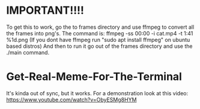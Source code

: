 # IMPORTANT!!!!
To get this to work, go the to frames directory and use ffmpeg to convert all the frames into png's.
The command is: ffmpeg -ss 00:00 -i cat.mp4 -t 1:41 %1d.png (If you dont have ffmpeg run "sudo apt install ffmpeg" on ubuntu based distros)
And then to run it go out of the frames directory and use the ./main command.

# Get-Real-Meme-For-The-Terminal
It's kinda out of sync, but it works. For a demonstration look at this video: https://www.youtube.com/watch?v=ObyESMg8HYM
